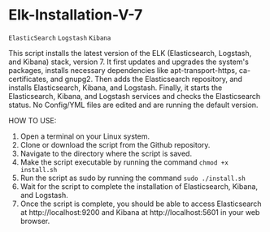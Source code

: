 # Elk-Installation-V-7
`ElasticSearch`
`Logstash`
`Kibana`

This script installs the latest version of the ELK (Elasticsearch, Logstash, and Kibana) stack, version 7.
It first updates and upgrades the system's packages, installs necessary dependencies like apt-transport-https, ca-certificates, and gnupg2.
Then adds the Elasticsearch repository, and installs Elasticsearch, Kibana, and Logstash. 
Finally, it starts the Elasticsearch, Kibana, and Logstash services and checks the Elasticsearch status.
No Config/YML files are edited and are running the default version.

HOW TO USE:
1. Open a terminal on your Linux system.
2. Clone or download the script from the Github repository.
3. Navigate to the directory where the script is saved.
4. Make the script executable by running the command `chmod +x install.sh`
5. Run the script as sudo by running the command `sudo ./install.sh`
6. Wait for the script to complete the installation of Elasticsearch, Kibana, and Logstash.
7. Once the script is complete, you should be able to access Elasticsearch at http://localhost:9200 and Kibana at http://localhost:5601 in your web browser.
